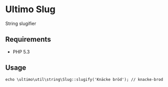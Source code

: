 # Ultimo Slug
String slugifier

## Requirements
* PHP 5.3

## Usage
	echo \ultimo\util\string\Slug::slugify('Knäcke bröd'); // knacke-brod